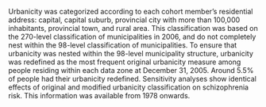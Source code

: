 Urbanicity was categorized according to each cohort member’s residential address: capital, capital suburb, provincial city with more than 100,000 inhabitants, provincial town, and rural area. This classification was based on the 270-level classification of municipalities in 2006, and do not completely nest within the 98-level classification of municipalities. To ensure that urbanicity was nested within the 98-level municipality structure, urbanicity was redefined as the most frequent original urbanicity measure among people residing within each data zone at December 31, 2005. Around 5.5% of people had their urbanicity redefined. Sensitivity analyses show identical effects of original and modified urbanicity classification on schizophrenia risk. This information was available from 1978 onwards.
